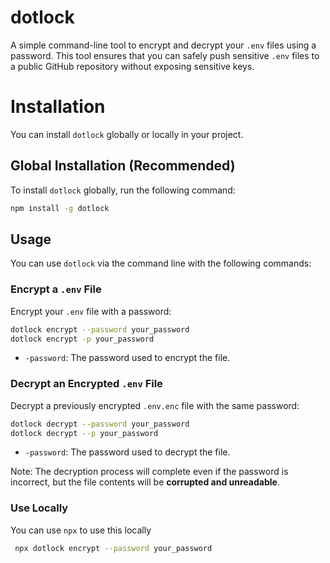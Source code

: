 # dotlock

A simple command-line tool to encrypt and decrypt your `.env` files using a password. This tool ensures that you can safely push sensitive `.env` files to a public GitHub repository without exposing sensitive keys.

# Installation

You can install `dotlock` globally or locally in your project.

## Global Installation (Recommended)

To install `dotlock` globally, run the following command:

```bash
npm install -g dotlock
```
## Usage

You can use `dotlock` via the command line with the following commands:

### Encrypt a `.env` File

Encrypt your `.env` file with a password:

```bash
dotlock encrypt --password your_password
dotlock encrypt -p your_password
```

- `-password`: The password used to encrypt the file.


### Decrypt an Encrypted `.env` File

Decrypt a previously encrypted `.env.enc` file with the same password:

```bash
dotlock decrypt --password your_password
dotlock decrypt --p your_password
```

- `-password`: The password used to decrypt the file.

Note: The decryption process will complete even if the password is incorrect, but the file contents will be **corrupted and unreadable**.

### Use Locally
 You can use `npx` to use this locally
```bash
 npx dotlock encrypt --password your_password
```


